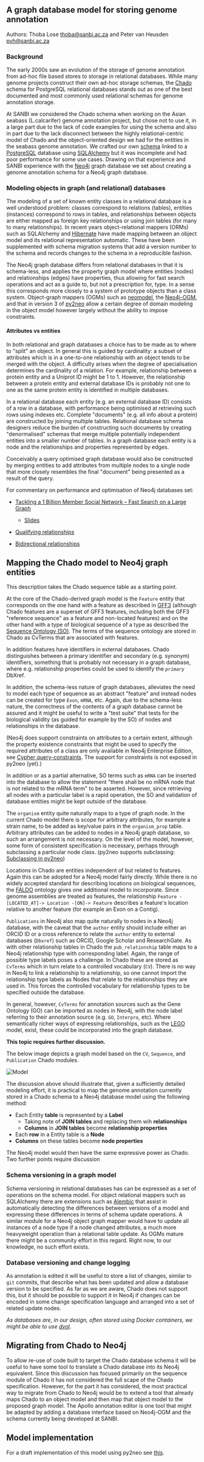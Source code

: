 ## A graph database model for storing genome annotation

Authors: Thoba Lose <thoba@sanbi.ac.za> and Peter van Heusden <pvh@sanbi.ac.za>

### Background

The early 2000s saw an evolution of the storage of genome annotation from ad-hoc
file based stores to storage in relational databases. While many genome projects
construct their own ad-hoc storage schemas, the [Chado](http://gmod.org/wiki/Chado)
schema for PostgreSQL relational databases stands out as one of the best documented
and most commonly used relational schemas for genome annotation storage.

At SANBI we considered the Chado schema when working on the Asian seabass (L.calcarifer) 
genome annotation project, but chose not to use it, in a large part due to the lack of 
code examples for using the schema and also in part due to the lack disconnect between 
the highly relational-centric model of Chado and the object-oriented design we had for 
the entities in the seabass genome annotation. We crafted our own 
[schema](https://bitbucket.org/sanbidev/seabass_model) linked to a 
[PostgreSQL](https://www.postgresql.org/) database using [SQLAlchemy](http://www.sqlalchemy.org/) 
but it was incomplete and had poor performance for some use cases. 
Drawing on that experience and SANBI experience with the [Neo4j](https://neo4j.com/) 
graph database we set about creating a genome annotation schema for a Neo4j graph database.

### Modeling objects in graph (and relational) databases

The modeling of a set of known entity classes in a relational database is a
well understood problem: classes correspond to relations (tables), entities
(instances) correspond to rows in tables, and relationships between objects are
either mapped as foreign key relationships or using join tables (for many to many
relationships). In recent years object-relational mappers (ORMs) such as SQLAlchemy and
[Hibernate](http://hibernate.org/orm/) have made mapping between an object model and its relational
representation automatic. These have been supplemented with schema migration
systems that add a version number to the schema and records changes to the
schema in a reproducible fashion.

The Neo4j graph database differs from relational databases in that it is schema-less,
and applies the property graph model where entities (nodes) and relationships (edges) have properties, thus
allowing for fast search operations and act as a guide to, but not a prescription for, type.
In a sense this corresponds more closely to a system of prototype objects than a class system.
Object-graph mappers (OGMs) such as [neomodel](neomodel.readthedocs.io/en/latest/), the [Neo4j-OGM](https://github.com/neo4j/neo4j-ogm), 
and that in version 3 of [py2neo](http://py2neo.org/v3/ogm.html) allow a certain degree of domain modeling in the object model however largely without the
ability to impose constraints.

#### Attributes vs entities

In both relational and graph databases a choice has to be made as to where
to "split" an object. In general this is guided by cardinality: a subset of
attributes which is in a one-to-one relationship with an object tends to be
merged with the object. A difficulty arises when the degree of specialisation
determines the cardinality of a relation. For example, relationship between
a protein entity and a Uniprot ID might be 1 to 1. 
However, the relationship between a protein entity and external database IDs 
is probably not one to one as the same protein entity is identified in multiple databases.

In a relational database each entity (e.g. an external database ID)
consists of a row in a database, with performance being optimised at
retrieving such rows using indexes etc. Complete "documents" (e.g. all info about
a protein) are constructed by joining multiple tables. Relational database
schema designers reduce the burden of constructing such documents by
creating "denormalised" schemas that merge multiple potentially independent
entities into a smaller number of tables. In a graph database each entity
is a node and the relationships and properties represented by edges.

Conceivably a query optimised graph database would also be constructed by
merging entities to add attributes from multiple nodes to a single node that
more closely resembles the final "document" being presented as a result of
the query.

For commentary on performance and optimisation of Neo4j databases set:

* [Tackling a 1 Billion Member Social Network – Fast Search on a Large Graph](https://tech.evojam.com/2016/04/20/tackling-a-1-billion-member-social-network-fast-search-on-a-large-graph/) 
    * [Slides](http://www.slideshare.net/bankowskiartur/tackling-a-1-billion-member-social-network)

 * [Qualifying relationships](http://graphaware.com/neo4j/2013/10/24/neo4j-qualifying-relationships.html)
 
 * [Bidirectional relationships](http://graphaware.com/neo4j/2013/10/11/neo4j-bidirectional-relationships.html) 

## Mapping the Chado model to Neo4j graph entities

This description takes the Chado sequence table as a starting point.

At the core of the Chado-derived graph model is the `Feature` entity that corresponds
on the one hand with a feature as described in [GFF3](http://gmod.org/wiki/GFF3)
(although Chado features are a superset of GFF3 features, including both
the GFF3 "reference sequence" as a feature and non-located features)
and on the other hand with a type of biological sequence of a type as described
the [Sequence Ontology (SO)](http://www.sequenceontology.org/). The terms of
the sequence ontology are stored in Chado as CvTerms that are associated with
features.

In addition features have identifiers in external databases. Chado distinguishes
between a primary identifier and secondary (e.g. synonym) identifiers, something
that is probably not necessary in a graph database, where e.g. relationship
properties could be used to identify the *`primary`* DbXref.

In addition, the schema-less nature of graph databases, alleviates the need
to model each type of sequence as an abstract "feature" and instead nodes can
be created for type `Exon`, `mRNA`, etc. Again, due to the schema-less nature, the
correctness of the contents of a graph database cannot be assured and it might
be useful to write a "test suite" that tests for the biological validity (as
guided for example by the SO) of nodes and relationships in the database.

(Neo4j does support constraints on attributes to a certain extent, although the 
property existence constraints that might be used to specify the required attributes
of a class are only available in Neo4j Enterprise Edition, see [Cypher query-constraints](http://neo4j.com/docs/developer-manual/current/cypher/#query-constraints).
The support for constraints is not exposed in py2neo (yet).)

In addition or as a partial alternative, SO terms such as `mRNA` can be
inserted into the database to allow the statement "there shall be no mRNA node
that is not related to the mRNA term" to be asserted. However, since retrieving
all nodes with a particular label is a rapid operation, the SO and validation
of database entities might be kept outside of the database.

The `organism` entity quite naturally maps to a type of graph node. In the current
Chado model there is scope for arbitrary attributes, for example a strain name,
to be added as key/value pairs in the `organism_prop` table. Arbitrary attributes
can be added to nodes in a Neo4j graph database, so such an arrangement is
not necessary. On the level of the model, however, some form of consistent
specification is necessary, perhaps through subclassing a particular node class.
(py2neo supports subclassing: [Subclassing in py2neo](https://github.com/nigelsmall/py2neo/issues/541))

Locations in Chado are entities independent of but related to features. Again
this can be adopted for a Neo4j model fairly directly. While there is no widely
accepted standard for describing locations on biological sequences, the
[FALDO](https://github.com/JervenBolleman/FALDO) ontology gives one additional
model to incorporate. Since genome assemblies are treated as features, the relationship 
```Feature -[LOCATED_AT]-> Location -[ON]-> Feature``` 
describes a feature's location relative to another feature (for example an Exon on a Contig).

`Publications` in Neo4j also map quite naturally to nodes in a Neo4j database,
with the caveat that the `author` entity should include either an ORCID ID or
a cross reference to relate the `author` entity to external databases (`Dbxref`) such
as ORCID, Google Scholar and ResearchGate. As with other relationship tables
in Chado the `pub_relationship` table maps to a Neo4j relationship type
with corresponding label. Again, the range of possible type labels poses a
challenge. In Chado these are stored as `CvTerms` which in turn relate to a
controlled vocabulary (`CV`). There is no way in Neo4j to link a relationship
to a relationship, so one cannot import the relationship type labels as
Nodes that relate to the relationships they are used in. This forces the
controlled vocabulary for relationship types to be specified outside the
database.

In general, however, `CvTerms` for annotation sources such as the Gene Ontology
(GO) can be imported as nodes in Neo4j, with the node label referring to their
annotation source (e.g. `GO`, `Interpro`, etc). Where semantically richer
ways of expressing relationships, such as the [LEGO](http://geneontology.org/page/connecting-annotations-lego-models)
model, exist, these could be incorporated into the graph database.
 
**This topic requires further discussion.**

The below image depicts a graph model based on the `CV`, `Sequence`, and `Publication` Chado modules.

![Model](chado_graph_model_draft.jpg "Graph Model")

The discussion above should illustrate that, given a sufficiently detailed
modeling effort, it is practical to map the genome annotation currently
stored in a Chado schema to a Neo4j database model using the following method:

* Each Entity **table** is represented by a **Label**
    *  Taking note of **JOIN tables** and replacing them wih **relationships**
    *  **Columns** in **JOIN tables** become **relationship properties**
* Each **row** in a Entity table is a **Node**
* **Columns** on these tables become **node properties**

The Neo4j model would then have the same expressive power as Chado. Two further points require discussion

### Schema versioning in a graph model

Schema versioning in relational databases has can be expressed as a set
of operations on the schema model. For object relational mappers such as
SQLAlchemy there are extensions such as
[Alembic](http://alembic.zzzcomputing.com/en/latest/) that assist in
automatically detecting the differences between versions of a model
and expressing these differences in terms of schema update operations.
A similar module for a Neo4j object graph mapper would have to update
all instances of a node type if a node changed attributes, a much
more heavyweight operation than a relational table update. As OGMs mature
there might be a community effort in this regard. Right now, to our
knowledge, no such effort exists. 

### Database versioning and change logging

As annotation is edited it will be useful to store a list of
changes, similar to `git` commits, that describe what has been updated
and allow a database version to be specified. As far as we are aware,
Chado does not support this, but it should be possible to support it
in Neo4j if changes can be encoded in some change specification language
and arranged into a set of related update nodes.

*As databases are, in our design, often stored using
Docker containers, we might  be able to use [dvol](https://clusterhq.com/dvol/)*.

## Migrating from Chado to Neo4j

To allow re-use of code built to target the Chado database schema it
will be useful to have some tool to translate a Chado database into
its Neo4j equivalent. Since this discussion has focused primarily
on the sequence module of Chado it has not considered the full scape
of the Chado specification. However, for the part it has considered,
the most practical way to migrate from Chado to Neo4j would be to extend
a tool that already maps Chado to an object model and then map that
object model to the proposed graph model. The Apollo annotation editor
is one tool that might be adapted by adding a database interface
based on Neo4j-OGM and the schema currently being developed at SANBI.

## Model implementation

For a draft implementation of this model using py2neo see [this](https://github.com/SANBI-SA/combat_tb_model/tree/master/model).
